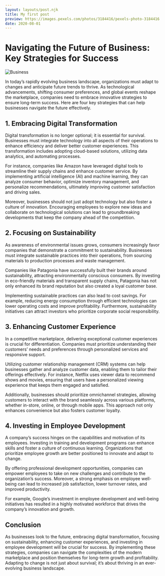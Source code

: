 ```yaml
---
layout: layouts/post.njk
title: My first post
preview: https://images.pexels.com/photos/3184416/pexels-photo-3184416.jpeg?auto=compress&cs=tinysrgb&w=1260&h=750&dpr=2
date: 2020-08-01
---
```


# Navigating the Future of Business: Key Strategies for Success

![Business](https://images.pexels.com/photos/3184416/pexels-photo-3184416.jpeg?auto=compress&cs=tinysrgb&w=1260&h=750&dpr=2)

In today’s rapidly evolving business landscape, organizations must adapt to changes and anticipate future trends to thrive. As technological advancements, shifting consumer preferences, and global events reshape the marketplace, companies need to embrace innovative strategies to ensure long-term success. Here are four key strategies that can help businesses navigate the future effectively.

## 1. Embracing Digital Transformation

Digital transformation is no longer optional; it is essential for survival. Businesses must integrate technology into all aspects of their operations to enhance efficiency and deliver better customer experiences. This transformation includes adopting cloud-based solutions, utilizing data analytics, and automating processes.

For instance, companies like Amazon have leveraged digital tools to streamline their supply chains and enhance customer service. By implementing artificial intelligence (AI) and machine learning, they can analyze consumer behavior, optimize inventory management, and personalize recommendations, ultimately improving customer satisfaction and driving sales.

Moreover, businesses should not just adopt technology but also foster a culture of innovation. Encouraging employees to explore new ideas and collaborate on technological solutions can lead to groundbreaking developments that keep the company ahead of the competition.

## 2. Focusing on Sustainability

As awareness of environmental issues grows, consumers increasingly favor companies that demonstrate a commitment to sustainability. Businesses must integrate sustainable practices into their operations, from sourcing materials to production processes and waste management.

Companies like Patagonia have successfully built their brands around sustainability, attracting environmentally conscious consumers. By investing in eco-friendly materials and transparent supply chains, Patagonia has not only enhanced its brand reputation but also created a loyal customer base.

Implementing sustainable practices can also lead to cost savings. For example, reducing energy consumption through efficient technologies can lower operating costs and improve profitability. Furthermore, sustainability initiatives can attract investors who prioritize corporate social responsibility.

## 3. Enhancing Customer Experience

In a competitive marketplace, delivering exceptional customer experiences is crucial for differentiation. Companies must prioritize understanding their customers’ needs and preferences through personalized services and responsive support.

Utilizing customer relationship management (CRM) systems can help businesses gather and analyze customer data, enabling them to tailor their offerings effectively. For instance, Netflix uses viewer data to recommend shows and movies, ensuring that users have a personalized viewing experience that keeps them engaged and satisfied.

Additionally, businesses should prioritize omnichannel strategies, allowing customers to interact with the brand seamlessly across various platforms, whether in-store, online, or through mobile apps. This approach not only enhances convenience but also fosters customer loyalty.

## 4. Investing in Employee Development

A company’s success hinges on the capabilities and motivation of its employees. Investing in training and development programs can enhance skills and foster a culture of continuous learning. Organizations that prioritize employee growth are better positioned to innovate and adapt to change.

By offering professional development opportunities, companies can empower employees to take on new challenges and contribute to the organization’s success. Moreover, a strong emphasis on employee well-being can lead to increased job satisfaction, lower turnover rates, and improved productivity.

For example, Google’s investment in employee development and well-being initiatives has resulted in a highly motivated workforce that drives the company’s innovation and growth.

## Conclusion

As businesses look to the future, embracing digital transformation, focusing on sustainability, enhancing customer experiences, and investing in employee development will be crucial for success. By implementing these strategies, companies can navigate the complexities of the modern marketplace and position themselves for long-term growth and profitability. Adapting to change is not just about survival; it’s about thriving in an ever-evolving business landscape.



